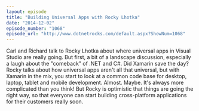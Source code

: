 ```yaml
---
layout: episode
title: "Building Universal Apps with Rocky Lhotka"
date: "2014-12-02"
episode_number: "1068"
episode_url: "http://www.dotnetrocks.com/default.aspx?ShowNum=1068"
---
```


Carl and Richard talk to Rocky Lhotka about where universal apps in Visual Studio are really going. But first, a bit of a landscape discussion, especially a laugh about the "comeback" of .NET and C#. Did Xamarin save the day? Rocky talks about how universal apps aren't all that universal, but with Xamarin in the mix, you start to look at a common code base for desktop, laptop, tablet and mobile development. Almost. Maybe. It's always more complicated than you think! But Rocky is optimistic that things are going the right way, so that everyone can start building cross-platform applications for their customers really soon.
